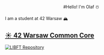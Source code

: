 <p align="center">
#Hello! I'm Olaf ☃️
</p>
I am a student at 42 Warsaw 🏔️

<h2><a href="https://github.com/0h-laugh/Core">☀️ 42 Warsaw Common Core</a></h2>
<a href="https://github.com/0h-laugh/Core/tree/main/libft"><img src="https://img.shields.io/badge/LIBFT-Repository-brightgreen" alt="LIBFT Repository"></a>
